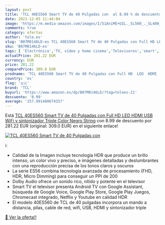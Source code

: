 ```yaml
---
layout: post
title: 'TCL 40ES560 Smart TV de 40 Pulgadas con  al 8.99 % de descuento'
date: 2021-12-05 11:44:04
image: 'https://m.media-amazon.com/images/I/51AniME+UIL._SL500_._SL400_.jpg'
comments: true
category: ofertas
author: 'tole.es'
slug: 'B07M8146LD-es TCL 40ES560 Smart TV de 40 Pulgadas con Full HD LED HDMI...'
sku: 'B07M8146LD-es'
tags: [ 'Electrónica','TV, vídeo y home cinema','Televisores','smart','tcl','tv', ]
actualPrice: 281.22 EUR
currency: EUR
price: 281.22
comparePrice: 309.0 EUR
prodname: 'TCL 40ES560 Smart TV de 40 Pulgadas con Full HD  LED  HDMI  USB  WiFi y sintonizador Triple  Color Negro String'
country: 'es'
flag: '🇪🇸'
brand: 'TCL'
buyurl: 'https://www.amazon.es/dp/B07M8146LD/?tag=tolees-21'
descuento: '8.99'
average: '257.991460674157'
---
```


Está [TCL 40ES560 Smart TV de 40 Pulgadas con Full HD  LED  HDMI  USB  WiFi y sintonizador Triple  Color Negro String](https://www.amazon.es/dp/B07M8146LD/?tag=tolees-21) con 8.99 de descuento por 281.22 EUR (original: 309.0 EUR) en el siguiente enlace!

[![TCL 40ES560 Smart TV de 40 Pulgadas con ](https://m.media-amazon.com/images/I/51AniME+UIL._SL500_._SL400_.jpg)](https://www.amazon.es/dp/B07M8146LD/?tag=tolees-21)

ℹ️:

- Calidad de la Imagen incluye tecnología HDR que produce un brillo intenso, un color vivo y preciso, e imágenes detalladas y deslumbrantes con una reproducción precisa de los tonos claros y oscuros
- La serie ES56 combina tecnología avanzada de procesamiento (FHD, HDR, Micro Dimming) para conseguir un PPI de 200
- Dolby Audio ofrece un sonido rico, nítido y potente en el televisor
- Smart TV el televisor presenta Android TV con Google Assistant, búsqueda de Google Voice, Google Play Store, Google Play Juegos, Chromecast integrado, Netflix y Youtube en calidad HDR
- El modelo 40ES560 de TCL de 40 pulgadas incorpora un mando a distancia, pilas, cable de red, wifi, USB, HDMI y sintonizador triple

[🛒 Ver la oferta!!](https://www.amazon.es/dp/B07M8146LD/?tag=tolees-21)
